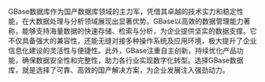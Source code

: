 GBase数据库作为国产数据库领域的主力军，凭借其卓越的技术实力和稳定性能，在大数据处理与分析领域展现出显著优势。GBase以高效的数据管理能力著称，能够支持海量数据的快速存储、检索与分析，为企业提供坚实的数据支撑。它不仅具备强大的兼容性，还能无缝对接多种操作系统及应用环境，极大提升了企业信息化建设的灵活性与便捷性。此外，GBase注重自主创新，持续优化产品功能，确保数据安全性和完整性，助力各行业实现数字化转型。选择GBase数据库，就是选择了可靠、高效的国产解决方案，为企业发展注入强劲动力。